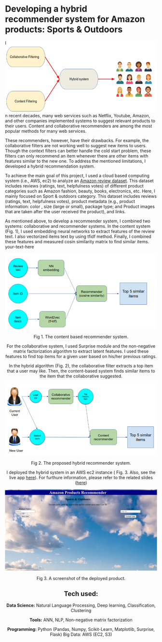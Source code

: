 # Developing a hybrid recommender system for Amazon products: Sports & Outdoors



<img align="right" src='Figs/recom.png' width='500' height = '240'> <div style="text-align: left"> In recent decades, many web services such as Netflix, Youtube, Amazon, and other companies  implemented systems to suggest relevant products to their users. Content and collaborative recommenders are among the most popular methods for many web services.

These recommenders, however, have their drawbacks. For example, the collaborative filters are not working well to suggest new items to users. Though the context filters can better handle the cold start problem, these filters can only recommend an item whenever there are other items with features similar to the new one. To address the mentioned limitations, I developed a hybrid recommendation system. </div>


To achieve the main goal of this project, I used a cloud based computing system (i.e., AWS, ec2) to analyze an [Amazon review dataset](https://nijianmo.github.io/amazon/index.html). This dataset includes reviews (ratings, text, helpfulness votes) of different product categories such as Amazon fashion, beauty, books, electronics, etc. Here, I mainly focused on Sport & outdoors category. This dataset includes reviews (ratings, text, helpfulness votes), product metadata (e.g., product information: color , size (large or small), package type; and Product images that are taken after the user received the product), and links.

As mentioned above, to develop a recommender system, I combined two systems: collaborative and recommender systems. In the content system (Fig. 1), I used embedding neural networks to extract features of the review text. I also vectorized items text by using tfidf method. Finally, I combined these features and measured cosin similarity matrix to find similar items. your-text-here 

<p align="center">
<img src='Figs/Content_filter.png'>
<center>Fig 1. The content based recommender system. </em>
</p>


For the collaborative system, I used Surprise module and the non-negative matrix factorization algorithm to extract latent features. I used these features to find top items for a given user based on his/her previous ratings.

In the hybrid algorithm (Fig. 2), the collaborative filter extracts a top item that a user may like. Then, the content-based system finds similar items to the item that the collaborative suggested. 

<p align="center">
<img src='Figs/Hybrid_recom.png'>
<center>Fig 2. The proposed hybrid recommender system. </em>
</p>




I deployed the hybrid system in an AWS ec2 instance ( Fig. 3. Also, see the live app [here](http://ec2-3-231-22-61.compute-1.amazonaws.com:8080/)). For furthure information, please refer to the related slides ([here](Slides/Amazon_recommenders.pdf))

<p align="center">
<img src='Figs/website.png'>
<center>Fig 3. A screenshot of the deployed product. </em>
</p>


## Tech used:
**Data Science:** Natural Language Processing, Deep learning, Classification, Clustering

**Tools:** ANN, NLP, Non-negative matrix factorization

**Programming:** Python (Pandas, Numpy, Scikit-Learn, Matplotlib, Surprise, Flask)
Big Data: AWS (EC2, S3)
